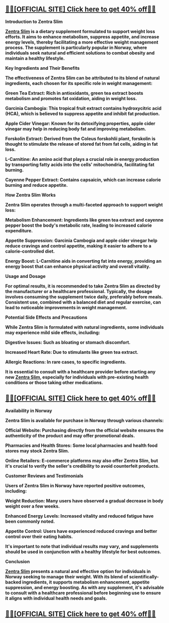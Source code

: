 <h2><strong><span style="text-decoration: underline;">💟💟<a href="https://www.facebook.com/GetZentraSlimNorway/">[OFFICIAL SITE] Click here to get 40% off</a>💟💟</span></strong></h2>
<p><strong>Introduction to Zentra Slim</strong></p>
<p><strong><a title="Zentra Slim Norway" href="https://www.facebook.com/GetZentraSlimNorway/">Zentra Slim</a> is a dietary supplement formulated to support weight loss efforts. It aims to enhance metabolism, suppress appetite, and increase energy levels, thereby facilitating a more effective weight management process. The supplement is particularly popular in Norway, where individuals seek natural and efficient solutions to combat obesity and maintain a healthy lifestyle.</strong></p>
<p><strong>Key Ingredients and Their Benefits</strong></p>
<p><strong>The effectiveness of Zentra Slim can be attributed to its blend of natural ingredients, each chosen for its specific role in weight management:</strong></p>
<p><strong>Green Tea Extract: Rich in antioxidants, green tea extract boosts metabolism and promotes fat oxidation, aiding in weight loss.</strong></p>
<p><strong>Garcinia Cambogia: This tropical fruit extract contains hydroxycitric acid (HCA), which is believed to suppress appetite and inhibit fat production.</strong></p>
<p><strong>Apple Cider Vinegar: Known for its detoxifying properties, apple cider vinegar may help in reducing body fat and improving metabolism.</strong></p>
<p><strong>Forskolin Extract: Derived from the Coleus forskohlii plant, forskolin is thought to stimulate the release of stored fat from fat cells, aiding in fat loss.</strong></p>
<p><strong>L-Carnitine: An amino acid that plays a crucial role in energy production by transporting fatty acids into the cells' mitochondria, facilitating fat burning.</strong></p>
<p><strong>Cayenne Pepper Extract: Contains capsaicin, which can increase calorie burning and reduce appetite.</strong></p>
<p><strong>How Zentra Slim Works</strong></p>
<p><strong>Zentra Slim operates through a multi-faceted approach to support weight loss:</strong></p>
<p><strong>Metabolism Enhancement: Ingredients like green tea extract and cayenne pepper boost the body's metabolic rate, leading to increased calorie expenditure.</strong></p>
<p><strong>Appetite Suppression: Garcinia Cambogia and apple cider vinegar help reduce cravings and control appetite, making it easier to adhere to a calorie-controlled diet.</strong></p>
<p><strong>Energy Boost: L-Carnitine aids in converting fat into energy, providing an energy boost that can enhance physical activity and overall vitality.</strong></p>
<p><strong>Usage and Dosage</strong></p>
<p><strong>For optimal results, it is recommended to take Zentra Slim as directed by the manufacturer or a healthcare professional. Typically, the dosage involves consuming the supplement twice daily, preferably before meals. Consistent use, combined with a balanced diet and regular exercise, can lead to noticeable improvements in weight management.</strong></p>
<p><strong>Potential Side Effects and Precautions</strong></p>
<p><strong>While Zentra Slim is formulated with natural ingredients, some individuals may experience mild side effects, including:</strong></p>
<p><strong>Digestive Issues: Such as bloating or stomach discomfort.</strong></p>
<p><strong>Increased Heart Rate: Due to stimulants like green tea extract.</strong></p>
<p><strong>Allergic Reactions: In rare cases, to specific ingredients.</strong></p>
<p><strong>It is essential to consult with a healthcare provider before starting any new <a title="Zentra Slim Norway" href="https://www.facebook.com/GetZentraSlimNorway/">Zentra Slim</a>, especially for individuals with pre-existing health conditions or those taking other medications.</strong></p>
<h2><strong><span style="text-decoration: underline;">💟💟<a href="https://www.facebook.com/GetZentraSlimNorway/">[OFFICIAL SITE] Click here to get 40% off</a>💟💟</span></strong></h2>
<p><strong>Availability in Norway</strong></p>
<p><strong>Zentra Slim is available for purchase in Norway through various channels:</strong></p>
<p><strong>Official Website: Purchasing directly from the official website ensures the authenticity of the product and may offer promotional deals.</strong></p>
<p><strong>Pharmacies and Health Stores: Some local pharmacies and health food stores may stock Zentra Slim.</strong></p>
<p><strong>Online Retailers: E-commerce platforms may also offer Zentra Slim, but it's crucial to verify the seller's credibility to avoid counterfeit products.</strong></p>
<p><strong>Customer Reviews and Testimonials</strong></p>
<p><strong>Users of Zentra Slim in Norway have reported positive outcomes, including:</strong></p>
<p><strong>Weight Reduction: Many users have observed a gradual decrease in body weight over a few weeks.</strong></p>
<p><strong>Enhanced Energy Levels: Increased vitality and reduced fatigue have been commonly noted.</strong></p>
<p><strong>Appetite Control: Users have experienced reduced cravings and better control over their eating habits.</strong></p>
<p><strong>It's important to note that individual results may vary, and supplements should be used in conjunction with a healthy lifestyle for best outcomes.</strong></p>
<p><strong>Conclusion</strong></p>
<p><strong><a title="Zentra Slim Norway" href="https://www.facebook.com/GetZentraSlimNorway/">Zentra Slim</a>&nbsp;presents a natural and effective option for individuals in Norway seeking to manage their weight. With its blend of scientifically-backed ingredients, it supports metabolism enhancement, appetite suppression, and energy boosting. As with any supplement, it's advisable to consult with a healthcare professional before beginning use to ensure it aligns with individual health needs and goals.</strong></p>
<h2><strong><span style="text-decoration: underline;">💟💟<a href="https://www.facebook.com/GetZentraSlimNorway/">[OFFICIAL SITE] Click here to get 40% off</a>💟💟</span><br /></strong></h2>

